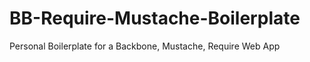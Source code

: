 BB-Require-Mustache-Boilerplate
===============================

Personal Boilerplate for a Backbone, Mustache, Require Web App
